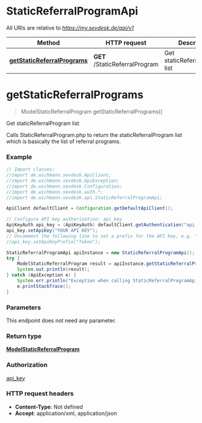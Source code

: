 # StaticReferralProgramApi

All URIs are relative to *https://my.sevdesk.de/api/v1*

Method | HTTP request | Description
------------- | ------------- | -------------
[**getStaticReferralPrograms**](StaticReferralProgramApi.md#getStaticReferralPrograms) | **GET** /StaticReferralProgram | Get staticReferralProgram list

<a name="getStaticReferralPrograms"></a>
# **getStaticReferralPrograms**
> ModelStaticReferralProgram getStaticReferralPrograms()

Get staticReferralProgram list

Calls StaticReferralProgram.php to return the staticReferralProgram list which is basically the list of referral programs.

### Example
```java
// Import classes:
//import de.wichmann.sevdesk.ApiClient;
//import de.wichmann.sevdesk.ApiException;
//import de.wichmann.sevdesk.Configuration;
//import de.wichmann.sevdesk.auth.*;
//import de.wichmann.sevdesk.api.StaticReferralProgramApi;

ApiClient defaultClient = Configuration.getDefaultApiClient();

// Configure API key authorization: api_key
ApiKeyAuth api_key = (ApiKeyAuth) defaultClient.getAuthentication("api_key");
api_key.setApiKey("YOUR API KEY");
// Uncomment the following line to set a prefix for the API key, e.g. "Token" (defaults to null)
//api_key.setApiKeyPrefix("Token");

StaticReferralProgramApi apiInstance = new StaticReferralProgramApi();
try {
    ModelStaticReferralProgram result = apiInstance.getStaticReferralPrograms();
    System.out.println(result);
} catch (ApiException e) {
    System.err.println("Exception when calling StaticReferralProgramApi#getStaticReferralPrograms");
    e.printStackTrace();
}
```

### Parameters
This endpoint does not need any parameter.

### Return type

[**ModelStaticReferralProgram**](ModelStaticReferralProgram.md)

### Authorization

[api_key](../README.md#api_key)

### HTTP request headers

 - **Content-Type**: Not defined
 - **Accept**: application/xml, application/json

